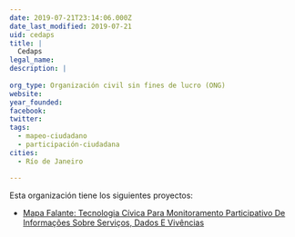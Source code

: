 ```yaml
---
date: 2019-07-21T23:14:06.000Z
date_last_modified: 2019-07-21
uid: cedaps
title: |
  Cedaps
legal_name: 
description: |
  
org_type: Organización civil sin fines de lucro (ONG)
website: 
year_founded: 
facebook: 
twitter: 
tags:
  - mapeo-ciudadano
  - participación-ciudadana
cities: 
  - Río de Janeiro

---
```


Esta organización tiene los siguientes proyectos:

- [Mapa Falante: Tecnologia Cívica Para Monitoramento Participativo De Informações Sobre Serviços, Dados E Vivências](/proyectos/mapa-falante-tecnologia-civica-para-monitoramento-participativo-de-informacões-sobre-servicos-dados-e-vivencias)
